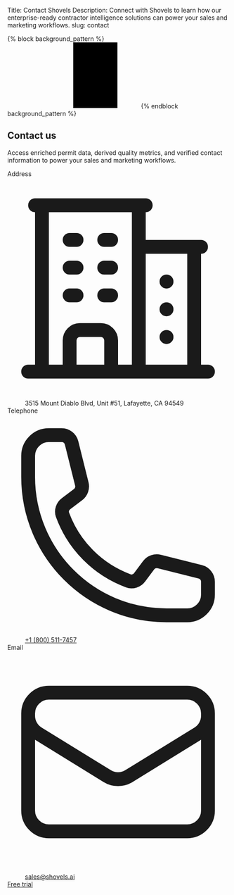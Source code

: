 Title: Contact Shovels
Description: Connect with Shovels to learn how our enterprise-ready contractor intelligence solutions can power your sales and marketing workflows.
slug: contact

{% block background_pattern %}
<svg class="absolute inset-0 -z-10 size-full stroke-gray-200 [mask-image:radial-gradient(100%_100%_at_top_right,white,transparent)]" aria-hidden="true">
  <defs>
    <pattern id="83fd4e5a-9d52-42fc-97b6-718e5d7ee527" width="200" height="200" x="50%" y="-1" patternUnits="userSpaceOnUse">
      <path d="M100 200V.5M.5 .5H200" fill="none" />
    </pattern>
  </defs>
  <svg x="50%" y="-1" class="overflow-visible fill-gray-50">
    <path d="M-100.5 0h201v201h-201Z M699.5 0h201v201h-201Z M499.5 400h201v201h-201Z M-300.5 600h201v201h-201Z" stroke-width="0" />
  </svg>
  <rect width="100%" height="100%" stroke-width="0" fill="url(#83fd4e5a-9d52-42fc-97b6-718e5d7ee527)" />
</svg>
{% endblock background_pattern %}

<div class="relative isolate">
  <div class="mx-auto grid max-w-7xl grid-cols-1 lg:grid-cols-2">
    <div class="relative px-6 pb-20 pt-24 sm:pt-32 lg:static lg:px-8 lg:py-48">
      <div class="mx-auto max-w-xl lg:mx-0 lg:max-w-lg">
        <h2 class="text-pretty text-4xl font-semibold tracking-tight text-gray-900 sm:text-5xl">Contact us</h2>
        <p class="mt-6 text-lg/8 text-gray-600">Access enriched permit data, derived quality metrics, and verified contact information to power your sales and marketing workflows.</p>
        <dl class="mt-10 space-y-4 text-base/7 text-gray-600">
          <div class="flex gap-x-4">
            <dt class="flex-none">
              <span class="sr-only">Address</span>
              <svg class="h-7 w-6 text-gray-400" fill="none" viewBox="0 0 24 24" stroke-width="1.5" stroke="currentColor" aria-hidden="true" data-slot="icon">
                <path stroke-linecap="round" stroke-linejoin="round" d="M2.25 21h19.5m-18-18v18m10.5-18v18m6-13.5V21M6.75 6.75h.75m-.75 3h.75m-.75 3h.75m3-6h.75m-.75 3h.75m-.75 3h.75M6.75 21v-3.375c0-.621.504-1.125 1.125-1.125h2.25c.621 0 1.125.504 1.125 1.125V21M3 3h12m-.75 4.5H21m-3.75 3.75h.008v.008h-.008v-.008Zm0 3h.008v.008h-.008v-.008Zm0 3h.008v.008h-.008v-.008Z" />
              </svg>
            </dt>
            <dd>3515 Mount Diablo Blvd, Unit #51, Lafayette, CA 94549</dd>
          </div>
          <div class="flex gap-x-4">
            <dt class="flex-none">
              <span class="sr-only">Telephone</span>
              <svg class="h-7 w-6 text-gray-400" fill="none" viewBox="0 0 24 24" stroke-width="1.5" stroke="currentColor" aria-hidden="true" data-slot="icon">
                <path stroke-linecap="round" stroke-linejoin="round" d="M2.25 6.75c0 8.284 6.716 15 15 15h2.25a2.25 2.25 0 0 0 2.25-2.25v-1.372c0-.516-.351-.966-.852-1.091l-4.423-1.106c-.44-.11-.902.055-1.173.417l-.97 1.293c-.282.376-.769.542-1.21.38a12.035 12.035 0 0 1-7.143-7.143c-.162-.441.004-.928.38-1.21l1.293-.97c.363-.271.527-.734.417-1.173L6.963 3.102a1.125 1.125 0 0 0-1.091-.852H4.5A2.25 2.25 0 0 0 2.25 4.5v2.25Z" />
              </svg>
            </dt>
            <dd><a class="hover:text-gray-900" href="tel:+1 (800) 511-7457">+1 (800) 511-7457</a></dd>
          </div>
          <div class="flex gap-x-4">
            <dt class="flex-none">
              <span class="sr-only">Email</span>
              <svg class="h-7 w-6 text-gray-400" fill="none" viewBox="0 0 24 24" stroke-width="1.5" stroke="currentColor" aria-hidden="true" data-slot="icon">
                <path stroke-linecap="round" stroke-linejoin="round" d="M21.75 6.75v10.5a2.25 2.25 0 0 1-2.25 2.25h-15a2.25 2.25 0 0 1-2.25-2.25V6.75m19.5 0A2.25 2.25 0 0 0 19.5 4.5h-15a2.25 2.25 0 0 0-2.25 2.25m19.5 0v.243a2.25 2.25 0 0 1-1.07 1.916l-7.5 4.615a2.25 2.25 0 0 1-2.36 0L3.32 8.91a2.25 2.25 0 0 1-1.07-1.916V6.75" />
              </svg>
            </dt>
            <dd><a class="hover:text-gray-900" href="mailto:sales@shovels.ai">sales@shovels.ai</a></dd>
          </div>
          <div class="flex gap-x-4">
            <a href="https://app.shovels.ai/" class="rounded-md bg-shovels-primary px-3.5 py-2.5 text-sm font-semibold text-white shadow-sm hover:bg-shovels-primary/80 focus-visible:outline focus-visible:outline-2 focus-visible:outline-offset-2 focus-visible:outline-shovels-primary">Free trial</a>
          </div>
        </dl>
      </div>
    </div>
    <div class="px-6 pb-24 pt-20 sm:pb-32 lg:px-8 lg:py-48">
      <div class="mx-auto max-w-xl lg:mr-0 lg:max-w-lg">
        <script src="https://js.hsforms.net/forms/embed/48146409.js" defer></script>
        <div class="hs-form-frame" data-region="na1" data-form-id="7339497d-832c-42c2-8ea8-0b513af7ae20" data-portal-id="48146409"></div>
    </div>
  </div>
</div>
